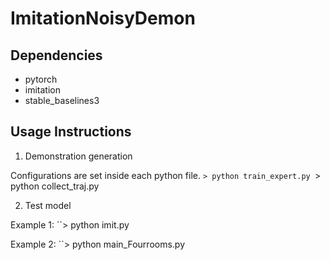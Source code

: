 # ImitationNoisyDemon

## Dependencies
* pytorch
* imitation
* stable_baselines3


## Usage Instructions

1. Demonstration generation

Configurations are set inside each python file.
``> python train_expert.py
``> python collect_traj.py


2. Test model

Example 1:
``> python imit.py

Example 2:
``> python main_Fourrooms.py
